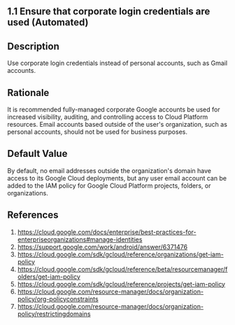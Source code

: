 ## 1.1 Ensure that corporate login credentials are used (Automated)

## Description

Use corporate login credentials instead of personal accounts, such as Gmail accounts.

## Rationale

It is recommended fully-managed corporate Google accounts be used for increased
visibility, auditing, and controlling access to Cloud Platform resources. Email accounts
based outside of the user's organization, such as personal accounts, should not be used for
business purposes.

## Default Value

By default, no email addresses outside the organization's domain have access to its Google
Cloud deployments, but any user email account can be added to the IAM policy for Google
Cloud Platform projects, folders, or organizations.

## References

1. https://cloud.google.com/docs/enterprise/best-practices-for-enterpriseorganizations#manage-identities
2. https://support.google.com/work/android/answer/6371476
3. https://cloud.google.com/sdk/gcloud/reference/organizations/get-iam-policy
4. https://cloud.google.com/sdk/gcloud/reference/beta/resourcemanager/folders/get-iam-policy
5. https://cloud.google.com/sdk/gcloud/reference/projects/get-iam-policy
6. https://cloud.google.com/resource-manager/docs/organization-policy/org-policyconstraints
7. https://cloud.google.com/resource-manager/docs/organization-policy/restrictingdomains